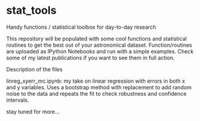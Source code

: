 # stat_tools
Handy functions / statistical toolbox for day-to-day research

This repository will be populated with some cool functions and statistical routines to get the best out of your astronomical dataset. Function/routines are uploaded as IPython Notebooks and run with a simple examples. Check some of my latest publications if you want to see them in full action. 

Description of the files

linreg_xyerr_mc.ipynb: my take on linear regression with errors in both x and y variables. Uses a bootstrap method with replacement to add random noise to the data and repeats the fit to check robustness and confidence intervals.

stay tuned for more...

